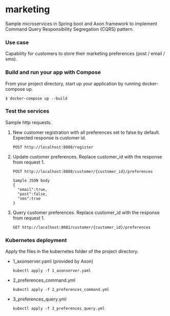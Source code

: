 # marketing
Sample microservices in Spring boot and Axon framework to implement  Command Query Responsibility Segregation (CQRS) pattern.

### Use case
Capability for customers to store their marketing preferences (post / email / sms).

### Build and run your app with Compose
From your project directory, start up your application by running docker-compose up.
```
$ docker-compose up --build
```
### Test the services
Sample http requests.

1. New customer registration with all preferences set to false by default. Expected response is customer id.
    ``` 
   POST http://localhost:8080/register
   ```
2. Update customer preferences. Replace customer_id with the response from request 1.
   ```
   POST http://localhost:8080/customer/{customer_id}/preferences
   ```
   ```
   Sample JSON body
   {
     "email":true,
     "post":false,
     "sms":true
   }
   ```
3. Query customer preferences. Replace customer_id with the response from request 1.
    ```
   GET http://localhost:8081/customer/{customer_id}/preferences
   ```
   
### Kubernetes deployment
Apply the files in the kubernetes folder of the project directory.
* 1_axonserver.yaml (provided by Axon)
    ```
    kubectl apply -f 1_axonserver.yaml
    ```
* 2_preferences_command.yml
    ```
  kubectl apply -f 2_preferences_command.yml
    ```
* 3_preferences_query.yml
    ```
  kubectl apply -f 3_preferences_query.yml
    ```